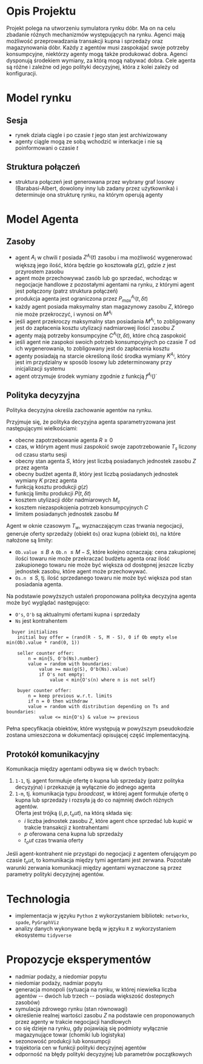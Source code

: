 # Opis Projektu 
Projekt polega na utworzeniu symulatora rynku dóbr. Ma on na celu zbadanie różnych mechanizmów występujących na rynku. Agenci mają możliwość przeprowadzania transakcji kupna i sprzedaży oraz magazynowania dóbr. Każdy z agentów musi zaspokajać swoje potrzeby konsumpcyjne, niektórzy agenty mogą także produkować dobra. Agenci dysponują środekiem wymiany, za którą mogą nabywać dobra. 
Cele agenta są różne i zależne od jego polityki decyzyjnej, która z kolei zależy od konfiguracji.

# Model rynku 

## Sesja 
* rynek działa ciągle i po czasie $t$ jego stan jest archiwizowany 
* agenty ciągle mogą ze sobą wchodzić w interkacje i nie są poinformowani o czasie $t$ 

## Struktura połączeń
* struktura połączeń jest generowana przez wybrany graf losowy (Barabasi-Albert, dowolony inny lub zadany przez użytkownika) i determinuje ona strukturę rynku, na którym operują agenty


# Model Agenta

## Zasoby
* agent $A_i$ w chwili $t$ posiada $Z^{A_i}(t)$ zasobu i ma możliwość wygenerować większą jego ilość, która będzie go kosztowała  $g(z)$, gdzie $z$ jest przyrostem zasobu
* agent może przechowywać zasób lub go sprzedać, wchodząc w negocjacje handlowe z pozostałymi agentami na rynku, z którymi agent jest połączony (patrz struktura połączeń)
* produkcja agenta jest ograniczona przez $P^{A_i}_{max}(t, \delta t)$
* każdy agent posiada maksymalny stan magazynowy zasobu $Z$, którego nie może przekroczyć, i wynosi on $M^{A_i}$
* jeśli agent przekroczy maksymalny stan posiadania $M^{A_i}$, to zobligowany jest do zapłacenia kosztu utylizacji nadmiarowej ilości zasobu $Z$
* agenty mają potrzeby konsumpcyjne $C^{A_i}(t, \delta t)$, które chcą zaspokoić
* jeśli agent nie zaspokoi swoich potrzeb konsumpcyjnych po czasie $T$ od ich wygenerowania, to zobligowany jest do zapłacenia kosztu 
* agenty posiadają na starcie określoną ilość środka wymiany $K^{A_i}$, który jest im przydzialny w sposób losowy lub zdeterminowany przy inicjalizacji systemu
* agent otrzymuje środek wymiany zgodnie z funkcją $f^{A_i}(\dot)$ 

## Polityka decyzyjna 

Polityka decyzyjna określa zachowanie agentów na rynku.


Przyjmuje się, że polityka decyzyjna agenta sparametryzowana jest następującymi wielkościami: 
* obecne zapotrzebowanie agenta $R \geq 0$ 
* czas, w którym agent musi zaspokoić swoje zapotrzebowanie $T_s$ liczony od czasu startu sesji
* obecny stan agenta $S$, który jest liczbą posiadanych jednostek zasobu $Z$ przez agenta
* obecny budżet agenta $B$, który jest liczbą posiadanych jednostek wymiany $K$ przez agenta
* funkcją kosztu produkcji $g(z)$
* funkcją limitu produkcji $P(t, \delta t)$
* kosztem utylizacji dóbr nadmiarowych $M_c$
* kosztem niezaspokojenia potrzeb konsumpcyjnych $C$
* limitem posiadanych jednostek zasobu $M$


Agent w oknie czasowym $T_w$, wyznaczającym czas trwania negocjacji, generuje oferty sprzedaży (obiekt `Os`) oraz kupna (obiekt `Ob`), na które nałożone są limity:
* `Ob.value` $\leq B$ $\land$ `Ob.n` $\leq M - S$, które kolejno oznaczają: cena zakupionej ilości towaru nie może przekraczać budżetu agenta oraz ilość zakupionego towaru nie może być większa od dostępnej jeszcze liczby jednostek zasobu, które agent może przechowywać.  
* `Os.n` $\leq S$, tj. ilość sprzedanego towaru nie może być większa pod stan posiadania agenta.

Na podstawie powyższych ustaleń proponowana polityka decyzyjna agenta może być wyglądać następująco:
* `O's`, `O'b` są aktualnymi ofertami kupna i sprzedaży 
* `Ns` jest kontrahentem


```
  buyer initializes
    initial buy offer = (rand(R - S, M - S), 0 if Ob empty else min(Ob).value * rand(0, 1))
   
    seller counter offer:
        n = min{S, O'b(Ns).number}
        value = random with boundaries:
            value >= max(g(S), O'b(Ns).value)
            if O's not empty:
                value < min{O's(n) where n is not self}

    buyer counter offer:
        n = keep previous w.r.t. limits
        if n = 0 then withdraw
        value = random with distribution depending on Ts and boundaries:
            value <= min{O's} & value >= previous
```

Pełna specyfikacja obiektów, które występują w powyższym pseudokodzie zostana umieszczona w dokumentacji opisującej część implementacyjną.



## Protokół komunikacyjny 

Komunikacja między agentami odbywa się w dwóch trybach:
1. `1-1`, tj. agent formułuje ofertę `O` kupna lub sprzedaży (patrz polityka decyzyjna) i przekazuje ją wyłącznie do jednego agenta 
2. `1-m`, tj. komunikacja typu _broadcast_, w której agent formułuje ofertę `O` kupna lub sprzedaży i rozsyła ją do co najmniej dwóch różnych agentów.  
Oferta jest trójką $(i, p, t_out)$, na którą składa się:
	* $i$ liczba jednostek zasobu $Z$, które agent chce sprzedać lub kupić w trakcie transakcji z kontrahentami 
	* $p$ oferowana cena kupna lub sprzedaży 
	* $t_out$ czas trwania oferty 

Jeśli agent-kontrahent nie przystąpi do negocjacji z agentem oferującym po czasie $t_out$, to komunikacja między tymi agentami jest zerwana. Pozostałe warunki zerwania komunikacji między agentami wyznaczone są przez parametry polityki decyzyjnej agentów.

# Technologia
* implementacja w języku `Python` z wykorzystaniem bibliotek: `networkx`, `spade`, `PyGraphViz`
* analizy danych wykonywane będą w języku `R` z wykorzystaniem ekosystemu `tidyverse`

# Propozycje eksperymentów
* nadmiar podaży, a niedomiar popytu
* niedomiar podaży, nadmiar popytu
* generacja monopoli (sytuacja na rynku, w której niewielka liczba agentów -- dwóch lub trzech -- posiada większość dostepnych zasobów)
* symulacja zdrowego rynku (stan równowagi)
* określenie realnej wartości zasobu $Z$ na podstawie cen proponowanych przez agenty w trakcie negocjacji handlowych
* co się dzieje na rynku, gdy pojawiają się podmioty wyłącznie magazynujące towar (chomiki lub logistyka)
* sezonowość produkcji lub konsumpcji 
* trajektoria cen w funkcji polityki decyzyjnej agentów
* odporność na błędy polityki decyzyjnej lub parametrów początkowych
